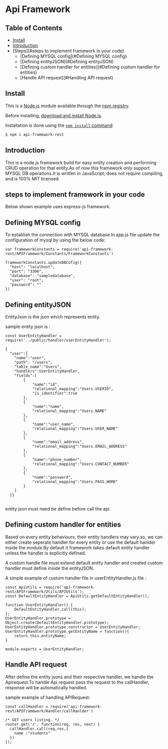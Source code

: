 # Api Framework

## Table of Contents

- [Install](#install)
- [Introduction](#introduction)
- [Steps](#steps to implement framework in your code)
  - [Defining MYSQL config](#Defining MYSQL config)
  - [Defining entityJSON](#Defining entityJSON)
  - [Defining custom handler for entities](#Defining custom handler for entities)
  - [Handle API request](#Handling API request)

## Install

This is a [Node.js](https://nodejs.org/en/) module available through the
[npm registry](https://www.npmjs.com/).

Before installing, [download and install Node.js](https://nodejs.org/en/download/).

Installation is done using the
[`npm install` command](https://docs.npmjs.com/getting-started/installing-npm-packages-locally):

```sh
$ npm i api-framework-rest
```
## Introduction

This is a node.js framework build for easy entity creation and performing CRUD operation for that entity.As of now this framework only support MYSQL DB operations.It is written in JavaScript, does not require compiling, and is 100% MIT licensed.

## steps to implement framework in your code

Below shown example uses express-js framework.

## Defining MYSQL config

To establish the connection with MYSQL database.In app.js file update the configuration of mysql by using the below code:

```
var frameworkConstants = require('api-framework-rest/APIFramework/Constants/FrameworkConstants')

frameworkConstants.updateDBCofig({
  "host": "localhost",
  "port": "3306",
  "database": "sampledatabase",
  "user": "root",
  "password": ""
})

```
## Defining entityJSON

EntityJson is the json which represents entity.

sample entity json is :

```
const UserEntityHandler = require('../public/handler/userEntityHandler');

{
  "user":{
    "name":"user",
    "path": "/users",
    "table_name":"Users",
    "handlers":UserEntityHandler,
    "fields":[
        {
            "name":"id",
            "relational_mapping":"Users.USERID",
            "is_identifier":true
        },
        {
            "name":"name",
            "relational_mapping":"Users.NAME"
        },
        {
            "name":"user_name",
            "relational_mapping":"Users.USER_NAME"
        },
        {
            "name":"email_address",
            "relational_mapping":"Users.EMAIL_ADDRESS"
        },
        {
            "name":"phone_number",
            "relational_mapping":"Users.CONTACT_NUMBER"
        },
        {
            "name":"password",
            "relational_mapping":"Users.PASS_WORD"
        }
    ]
  }}
  
```

entity json must need be define before call the api.


## Defining custom handler for entities

Based on every entity behaviours, their entity handlers may vary.so, we can either create seperate handler for every entity or use the default hanlder inside the module.By default it framework takes default entity handler unless the handler is explicitly defined.

A custom handle file must extend default entity handler and created custom handler must define inside the entityJSON.

A simple example of custom handler file in userEntityHandler.js file :

```
const ApiUtils = require('api-framework-rest/APIFramework/Utils/APIUtils');
const DefaultEntityHandler = ApiUtils.getDefaultEntityHandler();

function UserEntityHandler() {
    DefaultEntityHandler.call(this);
};
UserEntityHandler.prototype = Object.create(DefaultEntityHandler.prototype);
UserEntityHandler.prototype.constructor = UserEntityHandler;
UserEntityHandler.prototype.getEntityName = function(){
    return this.entityName;
}

module.exports = UserEntityHandler;

```

## Handle API request

After define the entity jsons and their respective handler, we handle the Apirequest.To handle Api request pass the request to the callHandler, response will be automatically handled.

sample example of handling APIRequest:

```
const callHandler = require('api-framework-rest/APIFramework/Handler/callHanlder')

/* GET users listing. */
router.get('/', function(req, res, next) {
  callHandler.call(req,res,{
    name :"students"
  })
});

```